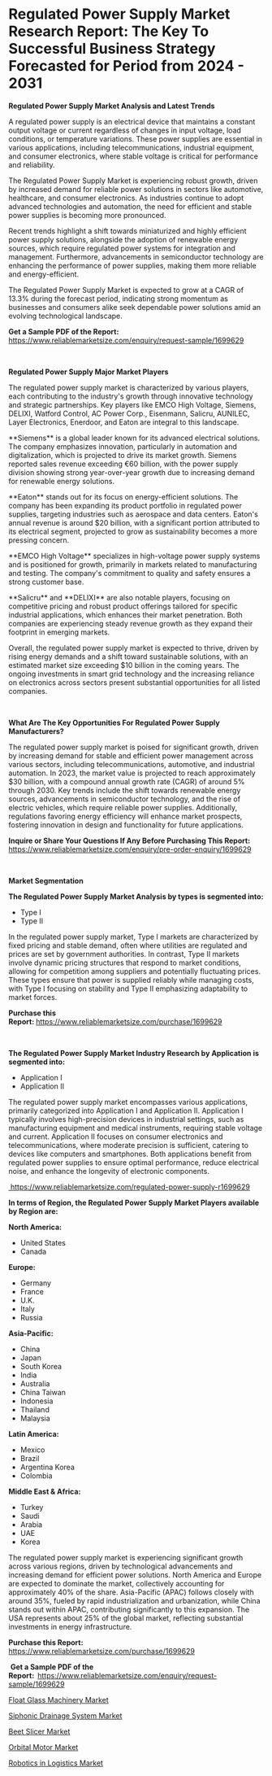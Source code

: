 <p><h1>Regulated Power Supply Market Research Report: The Key To Successful Business Strategy Forecasted for Period from 2024 - 2031</h1></p><p><strong>Regulated Power Supply Market Analysis and Latest Trends</strong></p>
<p><p>A regulated power supply is an electrical device that maintains a constant output voltage or current regardless of changes in input voltage, load conditions, or temperature variations. These power supplies are essential in various applications, including telecommunications, industrial equipment, and consumer electronics, where stable voltage is critical for performance and reliability.</p><p>The Regulated Power Supply Market is experiencing robust growth, driven by increased demand for reliable power solutions in sectors like automotive, healthcare, and consumer electronics. As industries continue to adopt advanced technologies and automation, the need for efficient and stable power supplies is becoming more pronounced. </p><p>Recent trends highlight a shift towards miniaturized and highly efficient power supply solutions, alongside the adoption of renewable energy sources, which require regulated power systems for integration and management. Furthermore, advancements in semiconductor technology are enhancing the performance of power supplies, making them more reliable and energy-efficient.</p><p>The Regulated Power Supply Market is expected to grow at a CAGR of 13.3% during the forecast period, indicating strong momentum as businesses and consumers alike seek dependable power solutions amid an evolving technological landscape.</p></p>
<p><strong>Get a Sample PDF of the Report:&nbsp;</strong> <a href="https://www.reliablemarketsize.com/enquiry/request-sample/1699629?utm_campaign=1724&utm_medium=2&utm_source=Github&utm_content=ia&utm_term=20102024&utm_id=regulated-power-supply">https://www.reliablemarketsize.com/enquiry/request-sample/1699629</a></p>
<p>&nbsp;</p>
<p><strong>Regulated Power Supply Major Market Players</strong></p>
<p><p>The regulated power supply market is characterized by various players, each contributing to the industry's growth through innovative technology and strategic partnerships. Key players like EMCO High Voltage, Siemens, DELIXI, Watford Control, AC Power Corp., Eisenmann, Salicru, AUNILEC, Layer Electronics, Enerdoor, and Eaton are integral to this landscape.</p><p>**Siemens** is a global leader known for its advanced electrical solutions. The company emphasizes innovation, particularly in automation and digitalization, which is projected to drive its market growth. Siemens reported sales revenue exceeding €60 billion, with the power supply division showing strong year-over-year growth due to increasing demand for renewable energy solutions.</p><p>**Eaton** stands out for its focus on energy-efficient solutions. The company has been expanding its product portfolio in regulated power supplies, targeting industries such as aerospace and data centers. Eaton's annual revenue is around $20 billion, with a significant portion attributed to its electrical segment, projected to grow as sustainability becomes a more pressing concern.</p><p>**EMCO High Voltage** specializes in high-voltage power supply systems and is positioned for growth, primarily in markets related to manufacturing and testing. The company's commitment to quality and safety ensures a strong customer base.</p><p>**Salicru** and **DELIXI** are also notable players, focusing on competitive pricing and robust product offerings tailored for specific industrial applications, which enhances their market penetration. Both companies are experiencing steady revenue growth as they expand their footprint in emerging markets.</p><p>Overall, the regulated power supply market is expected to thrive, driven by rising energy demands and a shift toward sustainable solutions, with an estimated market size exceeding $10 billion in the coming years. The ongoing investments in smart grid technology and the increasing reliance on electronics across sectors present substantial opportunities for all listed companies.</p></p>
<p>&nbsp;</p>
<p><strong>What Are The Key Opportunities For Regulated Power Supply Manufacturers?</strong></p>
<p><p>The regulated power supply market is poised for significant growth, driven by increasing demand for stable and efficient power management across various sectors, including telecommunications, automotive, and industrial automation. In 2023, the market value is projected to reach approximately $30 billion, with a compound annual growth rate (CAGR) of around 5% through 2030. Key trends include the shift towards renewable energy sources, advancements in semiconductor technology, and the rise of electric vehicles, which require reliable power supplies. Additionally, regulations favoring energy efficiency will enhance market prospects, fostering innovation in design and functionality for future applications.</p></p>
<p><strong>Inquire or Share Your Questions If Any Before Purchasing This Report:</strong> <a href="https://www.reliablemarketsize.com/enquiry/pre-order-enquiry/1699629?utm_campaign=1724&utm_medium=2&utm_source=Github&utm_content=ia&utm_term=20102024&utm_id=regulated-power-supply">https://www.reliablemarketsize.com/enquiry/pre-order-enquiry/1699629</a></p>
<p>&nbsp;</p>
<p><strong>Market Segmentation</strong></p>
<p><strong>The Regulated Power Supply Market Analysis by types is segmented into:</strong></p>
<p><ul><li>Type I</li><li>Type II</li></ul></p>
<p><p>In the regulated power supply market, Type I markets are characterized by fixed pricing and stable demand, often where utilities are regulated and prices are set by government authorities. In contrast, Type II markets involve dynamic pricing structures that respond to market conditions, allowing for competition among suppliers and potentially fluctuating prices. These types ensure that power is supplied reliably while managing costs, with Type I focusing on stability and Type II emphasizing adaptability to market forces.</p></p>
<p><strong>Purchase this Report:&nbsp;</strong><a href="https://www.reliablemarketsize.com/purchase/1699629?utm_campaign=1724&utm_medium=2&utm_source=Github&utm_content=ia&utm_term=20102024&utm_id=regulated-power-supply">https://www.reliablemarketsize.com/purchase/1699629</a></p>
<p>&nbsp;</p>
<p><strong>The Regulated Power Supply Market Industry Research by Application is segmented into:</strong></p>
<p><ul><li>Application I</li><li>Application II</li></ul></p>
<p><p>The regulated power supply market encompasses various applications, primarily categorized into Application I and Application II. Application I typically involves high-precision devices in industrial settings, such as manufacturing equipment and medical instruments, requiring stable voltage and current. Application II focuses on consumer electronics and telecommunications, where moderate precision is sufficient, catering to devices like computers and smartphones. Both applications benefit from regulated power supplies to ensure optimal performance, reduce electrical noise, and enhance the longevity of electronic components.</p></p>
<p><a href="https://www.reliablemarketsize.com/regulated-power-supply-r1699629?utm_campaign=1724&utm_medium=2&utm_source=Github&utm_content=ia&utm_term=20102024&utm_id=regulated-power-supply">&nbsp;https://www.reliablemarketsize.com/regulated-power-supply-r1699629</a></p>
<p><strong>In terms of Region, the Regulated Power Supply Market Players available by Region are:</strong></p>
<p>
    <p> <strong> North America: </strong>
        <ul>
            <li>United States</li>
            <li>Canada</li>
        </ul>
        </p> 
    <p> <strong> Europe: </strong>
        <ul>
            <li>Germany</li>
            <li>France</li>
            <li>U.K.</li>
            <li>Italy</li>
            <li>Russia</li>
        </ul>
        </p> 
    <p> <strong> Asia-Pacific: </strong>
        <ul>
            <li>China</li>
            <li>Japan</li>
            <li>South Korea</li>
            <li>India</li>
            <li>Australia</li>
            <li>China Taiwan</li>
            <li>Indonesia</li>
            <li>Thailand</li>
            <li>Malaysia</li>
        </ul>
        </p> 
    <p> <strong> Latin America: </strong>
        <ul>
            <li>Mexico</li>
            <li>Brazil</li>
            <li>Argentina Korea</li>
            <li>Colombia</li>
        </ul>
        </p> 
    <p> <strong> Middle East & Africa: </strong>
        <ul>
            <li>Turkey</li>
            <li>Saudi</li>
            <li>Arabia</li>
            <li>UAE</li>
            <li>Korea</li>
        </ul>
    </p>
    </p>
<p><p>The regulated power supply market is experiencing significant growth across various regions, driven by technological advancements and increasing demand for efficient power solutions. North America and Europe are expected to dominate the market, collectively accounting for approximately 40% of the share. Asia-Pacific (APAC) follows closely with around 35%, fueled by rapid industrialization and urbanization, while China stands out within APAC, contributing significantly to this expansion. The USA represents about 25% of the global market, reflecting substantial investments in energy infrastructure.</p></p>
<p><strong>Purchase this Report: </strong><a href="https://www.reliablemarketsize.com/purchase/1699629?utm_campaign=1724&utm_medium=2&utm_source=Github&utm_content=ia&utm_term=20102024&utm_id=regulated-power-supply">https://www.reliablemarketsize.com/purchase/1699629</a></p>
<p>&nbsp;<strong>Get a Sample PDF of the Report:&nbsp;&nbsp;</strong><a href="https://www.reliablemarketsize.com/enquiry/request-sample/1699629?utm_campaign=1724&utm_medium=2&utm_source=Github&utm_content=ia&utm_term=20102024&utm_id=regulated-power-supply">https://www.reliablemarketsize.com/enquiry/request-sample/1699629</a></p>
<p><strong></strong></p>
<p><p><a href="https://www.linkedin.com/pulse/pioneering-growth-analyzing-global-float-glass-machinery-market-kxlre?utm_campaign=1724&utm_medium=2&utm_source=Github&utm_content=ia&utm_term=20102024&utm_id=regulated-power-supply">Float Glass Machinery Market</a></p><p><a href="https://www.linkedin.com/pulse/unveiling-market-trends-global-siphonic-drainage-j1fwe?utm_campaign=1724&utm_medium=2&utm_source=Github&utm_content=ia&utm_term=20102024&utm_id=regulated-power-supply">Siphonic Drainage System Market</a></p><p><a href="https://www.linkedin.com/pulse/key-drivers-beet-slicer-market-trends-future-outlook-zmpje?utm_campaign=1724&utm_medium=2&utm_source=Github&utm_content=ia&utm_term=20102024&utm_id=regulated-power-supply">Beet Slicer Market</a></p><p><a href="https://www.linkedin.com/pulse/investing-orbital-motor-market-trends-leading-products-q5jke?utm_campaign=1724&utm_medium=2&utm_source=Github&utm_content=ia&utm_term=20102024&utm_id=regulated-power-supply">Orbital Motor Market</a></p><p><a href="https://www.linkedin.com/pulse/robotics-logistics-market-size-share-trends-analysis-tdrbe?utm_campaign=1724&utm_medium=2&utm_source=Github&utm_content=ia&utm_term=20102024&utm_id=regulated-power-supply">Robotics in Logistics Market</a></p></p>